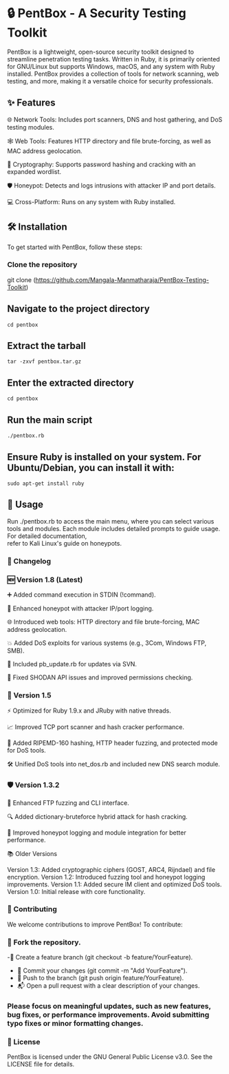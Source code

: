 # 🔒 PentBox - A Security Testing Toolkit

PentBox is a lightweight, open-source security toolkit designed to streamline penetration testing tasks. Written in Ruby, it is primarily oriented for GNU/Linux but supports Windows, macOS, and any system with Ruby installed. PentBox provides a collection of tools for network scanning, web testing, and more, making it a versatile choice for security professionals.

## ✨ Features

  🌐 Network Tools: Includes port scanners, DNS and host gathering, and DoS testing modules.

  🕸️ Web Tools: Features HTTP directory and file brute-forcing, as well as MAC address geolocation.

  🔐 Cryptography: Supports password hashing and cracking with an expanded wordlist.
  
  🛡️ Honeypot: Detects and logs intrusions with attacker IP and port details.

  💻 Cross-Platform: Runs on any system with Ruby installed.


## 🛠️ Installation

  To get started with PentBox, follow these steps:
  
### Clone the repository
  
  git clone (https://github.com/Mangala-Manmatharaja/PentBox-Testing-Toolkit)

## Navigate to the project directory
    cd pentbox

## Extract the tarball
    tar -zxvf pentbox.tar.gz

## Enter the extracted directory
    cd pentbox

## Run the main script
    ./pentbox.rb

## Ensure Ruby is installed on your system. For Ubuntu/Debian, you can install it with:
    sudo apt-get install ruby

## 🚀 Usage
  
  Run ./pentbox.rb to access the main menu, where you can select various tools and modules. Each module includes detailed prompts to guide usage. For detailed documentation,   
  refer to Kali Linux's guide on honeypots.
  
### 📜 Changelog

### 🆕 Version 1.8 (Latest)
  
  ➕ Added command execution in STDIN (!command).
  
  📍 Enhanced honeypot with attacker IP/port logging.
  
  🌐 Introduced web tools: HTTP directory and file brute-forcing, MAC address geolocation.
  
  💥 Added DoS exploits for various systems (e.g., 3Com, Windows FTP, SMB).
  
  🔄 Included pb_update.rb for updates via SVN.
  
  🐛 Fixed SHODAN API issues and improved permissions checking.

### 🔧 Version 1.5

  ⚡ Optimized for Ruby 1.9.x and JRuby with native threads.

  📈 Improved TCP port scanner and hash cracker performance.

  🔑 Added RIPEMD-160 hashing, HTTP header fuzzing, and protected mode for DoS tools.

  🛠️ Unified DoS tools into net_dos.rb and included new DNS search module.

### 🛡️ Version 1.3.2

  🚀 Enhanced FTP fuzzing and CLI interface.

  🔍 Added dictionary-bruteforce hybrid attack for hash cracking.

  📝 Improved honeypot logging and module integration for better performance.

  📚 Older Versions

  Version 1.3: Added cryptographic ciphers (GOST, ARC4, Rijndael) and file encryption.
  Version 1.2: Introduced fuzzing tool and honeypot logging improvements.
  Version 1.1: Added secure IM client and optimized DoS tools.
  Version 1.0: Initial release with core functionality.

### 🤝 Contributing
  
  We welcome contributions to improve PentBox! To contribute:

### 🍴 Fork the repository.

-🌱 Create a feature branch (git checkout -b feature/YourFeature).
- 💾 Commit your changes (git commit -m "Add YourFeature").
- 🚀 Push to the branch (git push origin feature/YourFeature).
- 📬 Open a pull request with a clear description of your changes.

### Please focus on meaningful updates, such as new features, bug fixes, or performance improvements. Avoid submitting typo fixes or minor formatting changes.


### 📄 License

  PentBox is licensed under the GNU General Public License v3.0. See the LICENSE file for details.
